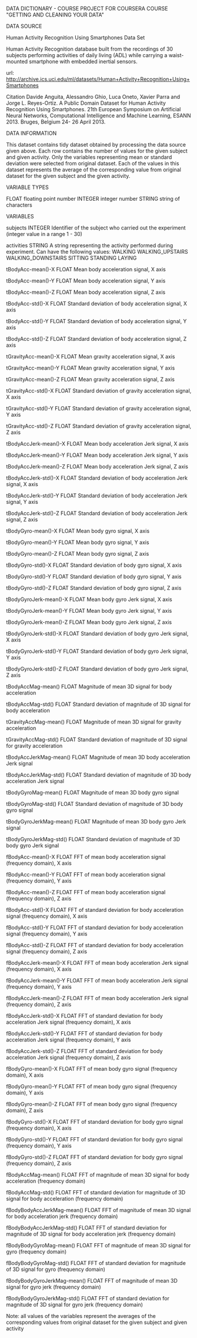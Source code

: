 DATA DICTIONARY - COURSE PROJECT FOR COURSERA COURSE "GETTING AND CLEANING YOUR DATA"

DATA SOURCE

Human Activity Recognition Using Smartphones Data Set

Human Activity Recognition database built from the recordings of 30 subjects
performing activities of daily living (ADL) while carrying a waist-mounted
smartphone with embedded inertial sensors.

url: http://archive.ics.uci.edu/ml/datasets/Human+Activity+Recognition+Using+Smartphones

Citation Davide Anguita, Alessandro Ghio, Luca Oneto, Xavier Parra and Jorge L.
Reyes-Ortiz. A Public Domain Dataset for Human Activity Recognition Using
Smartphones. 21th European Symposium on Artificial Neural Networks,
Computational Intelligence and Machine Learning, ESANN 2013. Bruges, Belgium 24-
26 April 2013.

DATA INFORMATION

This dataset contains tidy dataset obtained by processing the data source given
above. Each row contains the number of values for the given subject and given
activity. Only the variables representing mean or standard deviation were
selected from original dataset. Each of the values in this dataset represents
the average of the corresponding value from original dataset for the given
subject and the given activity.

VARIABLE TYPES

FLOAT	floating point number
INTEGER integer number
STRING string of characters

VARIABLES

subjects	INTEGER
	Identifier of the subject who carried out the experiment (integer value in a range 1 - 30)
	 
activities	STRING
	A string representing the activity performed during experiment. Can have the following values:
	WALKING
	WALKING_UPSTAIRS
	WALKING_DOWNSTAIRS
	SITTING
	STANDING
	LAYING
	
tBodyAcc-mean()-X	FLOAT
	Mean body acceleration signal, X axis

tBodyAcc-mean()-Y	FLOAT
	Mean body acceleration signal, Y axis

tBodyAcc-mean()-Z	FLOAT
	Mean body acceleration signal, Z axis

tBodyAcc-std()-X	FLOAT
	Standard deviation of body acceleration signal, X axis

tBodyAcc-std()-Y	FLOAT
	Standard deviation of body acceleration signal, Y axis

tBodyAcc-std()-Z	FLOAT
	Standard deviation of body acceleration signal, Z axis

tGravityAcc-mean()-X	FLOAT
	Mean gravity acceleration signal, X axis

tGravityAcc-mean()-Y	FLOAT
	Mean gravity acceleration signal, Y axis

tGravityAcc-mean()-Z	FLOAT
	Mean gravity acceleration signal, Z axis

tGravityAcc-std()-X	FLOAT
	Standard deviation of gravity acceleration signal, X axis

tGravityAcc-std()-Y	FLOAT
	Standard deviation of gravity acceleration signal, Y axis

tGravityAcc-std()-Z	FLOAT
	Standard deviation of gravity acceleration signal, Z axis

tBodyAccJerk-mean()-X	FLOAT
	Mean body acceleration Jerk signal, X axis

tBodyAccJerk-mean()-Y	FLOAT
	Mean body acceleration Jerk signal, Y axis

tBodyAccJerk-mean()-Z	FLOAT
	Mean body acceleration Jerk signal, Z axis

tBodyAccJerk-std()-X	FLOAT
	Standard deviation of body acceleration Jerk signal, X axis

tBodyAccJerk-std()-Y	FLOAT
	Standard deviation of body acceleration Jerk signal, Y axis

tBodyAccJerk-std()-Z	FLOAT
	Standard deviation of body acceleration Jerk signal, Z axis

tBodyGyro-mean()-X	FLOAT
	Mean body gyro signal, X axis

tBodyGyro-mean()-Y	FLOAT
	Mean body gyro signal, Y axis

tBodyGyro-mean()-Z	FLOAT
	Mean body gyro signal, Z axis

tBodyGyro-std()-X	FLOAT
	Standard deviation of body gyro signal, X axis

tBodyGyro-std()-Y	FLOAT
	Standard deviation of body gyro signal, Y axis

tBodyGyro-std()-Z	FLOAT
	Standard deviation of body gyro signal, Z axis

tBodyGyroJerk-mean()-X	FLOAT
	Mean body gyro Jerk signal, X axis

tBodyGyroJerk-mean()-Y	FLOAT
	Mean body gyro Jerk signal, Y axis

tBodyGyroJerk-mean()-Z	FLOAT
	Mean body gyro Jerk signal, Z axis

tBodyGyroJerk-std()-X	FLOAT
	Standard deviation of body gyro Jerk signal, X axis

tBodyGyroJerk-std()-Y	FLOAT
	Standard deviation of body gyro Jerk signal, Y axis

tBodyGyroJerk-std()-Z	FLOAT
	Standard deviation of body gyro Jerk signal, Z axis

tBodyAccMag-mean()	FLOAT
	Magnitude of mean 3D signal for body acceleration

tBodyAccMag-std()	FLOAT
	Standard deviation of magnitude of 3D signal for body acceleration
	
tGravityAccMag-mean()	FLOAT
	Magnitude of mean 3D signal for gravity acceleration
	
tGravityAccMag-std()	FLOAT
	Standard deviation of magnitude of 3D signal for gravity acceleration
	
tBodyAccJerkMag-mean()	FLOAT
	Magnitude of mean 3D body acceleration Jerk signal
	
tBodyAccJerkMag-std()	FLOAT
	Standard deviation of magnitude of 3D body acceleration Jerk signal
	
tBodyGyroMag-mean()	FLOAT
	Magnitude of mean 3D body gyro signal
	
tBodyGyroMag-std()	FLOAT
	Standard deviation of magnitude of 3D body gyro signal
	
tBodyGyroJerkMag-mean()	FLOAT
	Magnitude of mean 3D body gyro Jerk signal
	
tBodyGyroJerkMag-std()	FLOAT
	Standard deviation of magnitude of 3D body gyro Jerk signal
	
fBodyAcc-mean()-X	FLOAT
	FFT of mean body acceleration signal (frequency domain), X axis
	
fBodyAcc-mean()-Y	FLOAT
	FFT of mean body acceleration signal (frequency domain), Y axis
	
fBodyAcc-mean()-Z	FLOAT
	FFT of mean body acceleration signal (frequency domain), Z axis
	
fBodyAcc-std()-X	FLOAT
	FFT of standard deviation for body acceleration signal (frequency domain), X axis
	
fBodyAcc-std()-Y	FLOAT
	FFT of standard deviation for body acceleration signal (frequency domain), Y axis
	
fBodyAcc-std()-Z	FLOAT
	FFT of standard deviation for body acceleration signal (frequency domain), Z axis
	
fBodyAccJerk-mean()-X	FLOAT
	FFT of mean body acceleration Jerk signal (frequency domain), X axis
	
fBodyAccJerk-mean()-Y	FLOAT
	FFT of mean body acceleration Jerk signal (frequency domain), Y axis
	
fBodyAccJerk-mean()-Z	FLOAT
	FFT of mean body acceleration Jerk signal (frequency domain), Z axis
	
fBodyAccJerk-std()-X	FLOAT
	FFT of standard deviation for body acceleration Jerk signal (frequency domain), X axis
	
fBodyAccJerk-std()-Y	FLOAT
	FFT of standard deviation for body acceleration Jerk signal (frequency domain), Y axis
	
fBodyAccJerk-std()-Z	FLOAT
	FFT of standard deviation for body acceleration Jerk signal (frequency domain), Z axis
	
fBodyGyro-mean()-X	FLOAT
	FFT of mean body gyro signal (frequency domain), X axis
	
fBodyGyro-mean()-Y	FLOAT
	FFT of mean body gyro signal (frequency domain), Y axis
	
fBodyGyro-mean()-Z	FLOAT
	FFT of mean body gyro signal (frequency domain), Z axis
	
fBodyGyro-std()-X	FLOAT
	FFT of standard deviation for body gyro signal (frequency domain), X axis
	
fBodyGyro-std()-Y	FLOAT
	FFT of standard deviation for body gyro signal (frequency domain), Y axis
	
fBodyGyro-std()-Z	FLOAT
	FFT of standard deviation for body gyro signal (frequency domain), Z axis
	
fBodyAccMag-mean()	FLOAT
	FFT of magnitude of mean 3D signal for body acceleration (frequency domain)
	
fBodyAccMag-std()	FLOAT
	FFT of standard deviation for magnitude of 3D signal for body acceleration (frequency domain)
	
fBodyBodyAccJerkMag-mean()	FLOAT
	FFT of magnitude of mean 3D signal for body acceleration jerk (frequency domain)
	
fBodyBodyAccJerkMag-std()	FLOAT
	FFT of standard deviation for magnitude of 3D signal for body acceleration jerk (frequency domain)
	
fBodyBodyGyroMag-mean()	FLOAT
	FFT of magnitude of mean 3D signal for gyro (frequency domain)
	
fBodyBodyGyroMag-std()	FLOAT
	FFT of standard deviation for magnitude of 3D signal for gyro (frequency domain)
	
fBodyBodyGyroJerkMag-mean()	FLOAT
	FFT of magnitude of mean 3D signal for gyro jerk (frequency domain)
	
fBodyBodyGyroJerkMag-std()	FLOAT
	FFT of standard deviation for magnitude of 3D signal for gyro jerk (frequency domain)
	
Note: all values of the variables represent the averages of the corresponding
values from original dataset for the given subject and given activity
